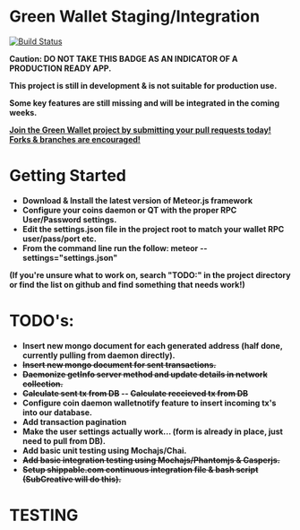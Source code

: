 

# Green Wallet Staging/Integration

[![Build Status](https://api.shippable.com/projects/54e3067d5ab6cc13528c48c9/badge?branchName=master)](https://app.shippable.com/projects/54e3067d5ab6cc13528c48c9/builds/latest)

<b>Caution:<b> DO NOT TAKE THIS BADGE AS AN INDICATOR OF A PRODUCTION READY APP.

This project is still in development & is not suitable for production use.

Some key features are still missing and will be integrated in the coming weeks.


<u>Join the Green Wallet project by submitting your pull requests today! Forks & branches are encouraged!</u>

# Getting Started
- Download & Install the latest version of Meteor.js framework
- Configure your coins daemon or QT with the proper RPC User/Password settings.
- Edit the settings.json file in the project root to match your wallet RPC user/pass/port etc.
- From the command line run the follow: meteor --settings="settings.json"

(If you're unsure what to work on, search "TODO:" in the project directory or find the list on github and find something that needs work!)

# TODO's:

- Insert new mongo document for each generated address (half done, currently pulling from daemon directly).
- ~~Insert new mongo document for sent transactions.~~
- ~~Daemonize getInfo server method and update details in network collection.~~
- ~~Calculate sent tx from DB~~
-- ~~Calculate receieved tx from DB~~
- Configure coin daemon walletnotify feature to insert incoming tx's into our database.
- Add transaction pagination 
- Make the user settings actually work... (form is already in place, just need to pull from DB).
- Add basic unit testing using Mochajs/Chai.
- ~~Add basic integration testing using Mochajs/Phantomjs & Casperjs.~~
- ~~Setup shippable.com continuous integration file & bash script (SubCreative will do this).~~

# TESTING


